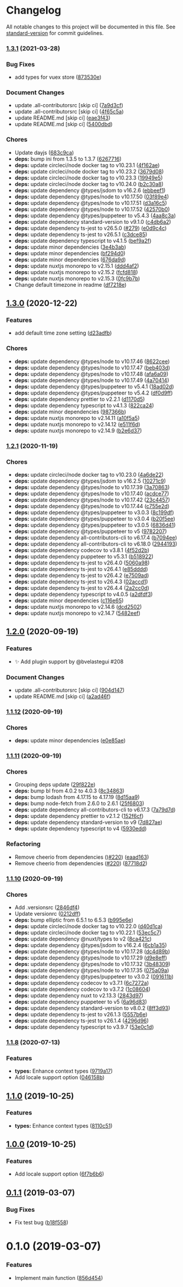 # Changelog

All notable changes to this project will be documented in this file. See [standard-version](https://github.com/conventional-changelog/standard-version) for commit guidelines.

### [1.3.1](https://github.com/nuxt-community/dayjs-module/compare/v1.3.0...v1.3.1) (2021-03-28)


### Bug Fixes

* add types for vuex store ([873530e](https://github.com/nuxt-community/dayjs-module/commit/873530ef2c6b525506958893dec7a80d6f4f61ac))


### Document Changes

* update .all-contributorsrc [skip ci] ([7a9d3cf](https://github.com/nuxt-community/dayjs-module/commit/7a9d3cf2b256c7ba330c071996678b96347b79e5))
* update .all-contributorsrc [skip ci] ([4f65c5a](https://github.com/nuxt-community/dayjs-module/commit/4f65c5aa1ce4aa6862a7f18f89c92a0eaa5a3d92))
* update README.md [skip ci] ([eae3f43](https://github.com/nuxt-community/dayjs-module/commit/eae3f43fda50e9d3451a21b9ad3155441ac8bf29))
* update README.md [skip ci] ([5400dbd](https://github.com/nuxt-community/dayjs-module/commit/5400dbdb22e38d13ff06973203afe677e0b07441))


### Chores

* Update dayjs ([683c9ca](https://github.com/nuxt-community/dayjs-module/commit/683c9ca104f4ba9a9f848f1fde0942fe2a4c15ff))
* **deps:** bump ini from 1.3.5 to 1.3.7 ([6267716](https://github.com/nuxt-community/dayjs-module/commit/62677164ea21e9a0b5c2887b1dce7d3b68285a14))
* **deps:** update circleci/node docker tag to v10.23.1 ([4f162ae](https://github.com/nuxt-community/dayjs-module/commit/4f162ae557f68732437bd4d906caa2e9ff0f02c3))
* **deps:** update circleci/node docker tag to v10.23.2 ([3679d08](https://github.com/nuxt-community/dayjs-module/commit/3679d08fcaa0b71105fbc954eefd09aab74cb0a9))
* **deps:** update circleci/node docker tag to v10.23.3 ([19949e5](https://github.com/nuxt-community/dayjs-module/commit/19949e5f146bae6abfd1a7d460260a910533eedd))
* **deps:** update circleci/node docker tag to v10.24.0 ([b2c30a8](https://github.com/nuxt-community/dayjs-module/commit/b2c30a8e55d1c48b4810b934a6fb61795345b977))
* **deps:** update dependency @types/jsdom to v16.2.6 ([ebbeef1](https://github.com/nuxt-community/dayjs-module/commit/ebbeef1a6fa1fe7e16a5a5684a31cb790378d5b7))
* **deps:** update dependency @types/node to v10.17.50 ([03f89e4](https://github.com/nuxt-community/dayjs-module/commit/03f89e4626a157831133a072a677f48754993c11))
* **deps:** update dependency @types/node to v10.17.51 ([d3a16c5](https://github.com/nuxt-community/dayjs-module/commit/d3a16c5df6cc6b0595bec1f2151c1f4ebad85b65))
* **deps:** update dependency @types/node to v10.17.52 ([42570b0](https://github.com/nuxt-community/dayjs-module/commit/42570b0591a963d1e70e86aa70291f2a7ce6df09))
* **deps:** update dependency @types/puppeteer to v5.4.3 ([4aa8c3a](https://github.com/nuxt-community/dayjs-module/commit/4aa8c3acf8afcd68ff7ae04cadd7e1f50ccdc53d))
* **deps:** update dependency standard-version to v9.1.0 ([c4db6a2](https://github.com/nuxt-community/dayjs-module/commit/c4db6a2b0032f3be96b420939f3aba561e98c909))
* **deps:** update dependency ts-jest to v26.5.0 ([#279](https://github.com/nuxt-community/dayjs-module/issues/279)) ([e0d9c4c](https://github.com/nuxt-community/dayjs-module/commit/e0d9c4c44b0779fb588e8e2d003d3e16c569477b))
* **deps:** update dependency ts-jest to v26.5.1 ([c3dce85](https://github.com/nuxt-community/dayjs-module/commit/c3dce85bb72a228bd759130908dc13705c9cb57d))
* **deps:** update dependency typescript to v4.1.5 ([bef9a2f](https://github.com/nuxt-community/dayjs-module/commit/bef9a2f79859b82ee57ddfa842accee2ad17ea07))
* **deps:** update minor dependencies ([3e4b3ab](https://github.com/nuxt-community/dayjs-module/commit/3e4b3aba7076a356c373278992751406704398e8))
* **deps:** update minor dependencies ([bf294d0](https://github.com/nuxt-community/dayjs-module/commit/bf294d0e484c12034d49eb6487838c527ef6e65c))
* **deps:** update minor dependencies ([676da9d](https://github.com/nuxt-community/dayjs-module/commit/676da9da84810d3d3188ae1ace09b0886aad1404))
* **deps:** update nuxtjs monorepo to v2.15.1 ([ddd4af2](https://github.com/nuxt-community/dayjs-module/commit/ddd4af200eeb122b5edd6f3c9e4a631741a50bbf))
* **deps:** update nuxtjs monorepo to v2.15.2 ([fcfd818](https://github.com/nuxt-community/dayjs-module/commit/fcfd818f0c00e29f4c9f8fbc6f416daaed657d6d))
* **deps:** update nuxtjs monorepo to v2.15.3 ([0fc9b7b](https://github.com/nuxt-community/dayjs-module/commit/0fc9b7b93b77180a3ab5afa9baa32ceda0b53733))
* Change default timezone in readme ([df7218e](https://github.com/nuxt-community/dayjs-module/commit/df7218ef430f46bd3239650ebdeb358a806983e4))

## [1.3.0](https://github.com/nuxt-community/dayjs-module/compare/v1.2.1...v1.3.0) (2020-12-22)


### Features

* add default time zone setting ([d23adfb](https://github.com/nuxt-community/dayjs-module/commit/d23adfbfffc23fa3b72d13ce80322c098d76c82a))


### Chores

* **deps:** update dependency @types/node to v10.17.46 ([8622cee](https://github.com/nuxt-community/dayjs-module/commit/8622ceeaf7b74a2bda6b248cebf60e082d000595))
* **deps:** update dependency @types/node to v10.17.47 ([beb403d](https://github.com/nuxt-community/dayjs-module/commit/beb403d25d0e9005b48ec4a03a58fea30d220f73))
* **deps:** update dependency @types/node to v10.17.48 ([afa6a09](https://github.com/nuxt-community/dayjs-module/commit/afa6a09c047f534d8651336a7d0bb21d6c1caccc))
* **deps:** update dependency @types/node to v10.17.49 ([4a70414](https://github.com/nuxt-community/dayjs-module/commit/4a704140d8e668bcfae82ef4a72b7d3c2c75b388))
* **deps:** update dependency @types/puppeteer to v5.4.1 ([18ad02d](https://github.com/nuxt-community/dayjs-module/commit/18ad02d1e90ae832738325f3b85ae63dfa041c5a))
* **deps:** update dependency @types/puppeteer to v5.4.2 ([df0d9ff](https://github.com/nuxt-community/dayjs-module/commit/df0d9ff37aea7d7c1c43e9cb7bdc2c0ef2faca7c))
* **deps:** update dependency prettier to v2.2.1 ([d1170d5](https://github.com/nuxt-community/dayjs-module/commit/d1170d5529f2aec7787a537be626b5a218808abb))
* **deps:** update dependency typescript to v4.1.3 ([822ca24](https://github.com/nuxt-community/dayjs-module/commit/822ca24689e78f04d4533382cf686d4128a90f68))
* **deps:** update minor dependencies ([987366b](https://github.com/nuxt-community/dayjs-module/commit/987366b696af54bd9a1a4eb36dfc2665e0cdc4c3))
* **deps:** update nuxtjs monorepo to v2.14.11 ([a10f5a5](https://github.com/nuxt-community/dayjs-module/commit/a10f5a54483966613f336fa386cf66702ac54618))
* **deps:** update nuxtjs monorepo to v2.14.12 ([e511f6d](https://github.com/nuxt-community/dayjs-module/commit/e511f6df3de2b16c97c8ddd3d78c6b6655aa1828))
* **deps:** update nuxtjs monorepo to v2.14.9 ([b2e6d37](https://github.com/nuxt-community/dayjs-module/commit/b2e6d3718244f53bd6cc34bc620e7d1b7edcb48a))

### [1.2.1](https://github.com/nuxt-community/dayjs-module/compare/v1.2.0...v1.2.1) (2020-11-19)


### Chores

* **deps:** update circleci/node docker tag to v10.23.0 ([4a6de22](https://github.com/nuxt-community/dayjs-module/commit/4a6de22571b7704fee8aa4e5e7a467dbb94cb206))
* **deps:** update dependency @types/jsdom to v16.2.5 ([10271c9](https://github.com/nuxt-community/dayjs-module/commit/10271c9c474f454b1555a0f1c5cb544ff9d0d3ef))
* **deps:** update dependency @types/node to v10.17.39 ([3a70863](https://github.com/nuxt-community/dayjs-module/commit/3a7086383f2abba74efef3f9758fde53571f5bf1))
* **deps:** update dependency @types/node to v10.17.40 ([acdce77](https://github.com/nuxt-community/dayjs-module/commit/acdce77685659bc258ef091ada6fc197fb157c58))
* **deps:** update dependency @types/node to v10.17.42 ([23c4457](https://github.com/nuxt-community/dayjs-module/commit/23c44572487dd3a024168465ed2b49968fbf5579))
* **deps:** update dependency @types/node to v10.17.44 ([c755e2d](https://github.com/nuxt-community/dayjs-module/commit/c755e2d30a01eb297aaeb7b5fe27cde51b295823))
* **deps:** update dependency @types/puppeteer to v3.0.3 ([8c199df](https://github.com/nuxt-community/dayjs-module/commit/8c199df757d5069e23d334b22e44e17e08ca8873))
* **deps:** update dependency @types/puppeteer to v3.0.4 ([b20f5ee](https://github.com/nuxt-community/dayjs-module/commit/b20f5ee075b4fe9633e0fefa0e2eb3715ffe0f22))
* **deps:** update dependency @types/puppeteer to v3.0.5 ([6836d41](https://github.com/nuxt-community/dayjs-module/commit/6836d41557952ceb1ae5eda55af711c314aa9225))
* **deps:** update dependency @types/puppeteer to v5 ([9782207](https://github.com/nuxt-community/dayjs-module/commit/9782207a7f848e8b4e327c8608236ed74a1de74f))
* **deps:** update dependency all-contributors-cli to v6.17.4 ([b7094ee](https://github.com/nuxt-community/dayjs-module/commit/b7094ee3b7fc9abc369799ab269f89ba8055c6cf))
* **deps:** update dependency all-contributors-cli to v6.18.0 ([2944193](https://github.com/nuxt-community/dayjs-module/commit/294419353108656f7ba326d470f66c3eef59d0b4))
* **deps:** update dependency codecov to v3.8.1 ([4f52d2b](https://github.com/nuxt-community/dayjs-module/commit/4f52d2b09ae5bd7a43ad4d1d71e74dad9d55d3bf))
* **deps:** update dependency puppeteer to v5.3.1 ([b518922](https://github.com/nuxt-community/dayjs-module/commit/b5189221fe4d8da5277d88295b1a225e03eedcdf))
* **deps:** update dependency ts-jest to v26.4.0 ([5060a98](https://github.com/nuxt-community/dayjs-module/commit/5060a98de104b1c8f06917b6c7f50a34c936120e))
* **deps:** update dependency ts-jest to v26.4.1 ([e85dddd](https://github.com/nuxt-community/dayjs-module/commit/e85dddd775be2730b6f15177ace5063f22d7c897))
* **deps:** update dependency ts-jest to v26.4.2 ([e7509ad](https://github.com/nuxt-community/dayjs-module/commit/e7509ad640366f5d7636432bfbed2812424e1e9b))
* **deps:** update dependency ts-jest to v26.4.3 ([02accd1](https://github.com/nuxt-community/dayjs-module/commit/02accd19f806dd35f48065c1972394a2daf242ea))
* **deps:** update dependency ts-jest to v26.4.4 ([2a2cc0d](https://github.com/nuxt-community/dayjs-module/commit/2a2cc0dae67b31bb5062aeaf16af1fe0d96c1bab))
* **deps:** update dependency typescript to v4.0.5 ([a2dfdf3](https://github.com/nuxt-community/dayjs-module/commit/a2dfdf33142e2202f15fc5e1cc9b2cad2f06086d))
* **deps:** update minor dependencies ([c116e65](https://github.com/nuxt-community/dayjs-module/commit/c116e65dc3485311d326146ba8205e3bc0cb6930))
* **deps:** update nuxtjs monorepo to v2.14.6 ([dcd2502](https://github.com/nuxt-community/dayjs-module/commit/dcd25021def31567a1347bf0b03ab6b2cb704f55))
* **deps:** update nuxtjs monorepo to v2.14.7 ([5482eef](https://github.com/nuxt-community/dayjs-module/commit/5482eef6346cf0f94b9703b09b62b1840bd7d935))

## [1.2.0](https://github.com/nuxt-community/dayjs-module/compare/v1.1.12...v1.2.0) (2020-09-19)

### Features

* :sparkles: Add plugin support by @bvelastegui #208

### Document Changes

* update .all-contributorsrc [skip ci] ([904d147](https://github.com/nuxt-community/dayjs-module/commit/904d1479960d010190d92ddd8ce4655ac7ac457d))
* update README.md [skip ci] ([a2ad46f](https://github.com/nuxt-community/dayjs-module/commit/a2ad46f661d9912aa0cf279e74d3bc17f498f8ee))

### [1.1.12](https://github.com/nuxt-community/dayjs-module/compare/v1.1.11...v1.1.12) (2020-09-19)


### Chores

* **deps:** update minor dependencies ([e0e85ae](https://github.com/nuxt-community/dayjs-module/commit/e0e85ae0d36c460c124364d6f442d45b8a469e40))

### [1.1.11](https://github.com/nuxt-community/dayjs-module/compare/v1.1.10...v1.1.11) (2020-09-19)


### Chores

* Grouping deps update ([29f822e](https://github.com/nuxt-community/dayjs-module/commit/29f822e93afe22350b9ed4cfeb29c9a79943935c))
* **deps:** bump bl from 4.0.2 to 4.0.3 ([8c34863](https://github.com/nuxt-community/dayjs-module/commit/8c34863a1b784b1483f95d09a52925b4a00962d0))
* **deps:** bump lodash from 4.17.15 to 4.17.19 ([8d15aa9](https://github.com/nuxt-community/dayjs-module/commit/8d15aa92240cd493b1de19ca6a061412074c99f9))
* **deps:** bump node-fetch from 2.6.0 to 2.6.1 ([25f6803](https://github.com/nuxt-community/dayjs-module/commit/25f6803a606d6950c09b4c1755a96fd3e3c9be45))
* **deps:** update dependency all-contributors-cli to v6.17.3 ([7a79d7d](https://github.com/nuxt-community/dayjs-module/commit/7a79d7d85ac721bd1d6eee43f467fce31e9dcd55))
* **deps:** update dependency prettier to v2.1.2 ([152f6cf](https://github.com/nuxt-community/dayjs-module/commit/152f6cf2d3355800d0219c95e466dfc778e6bdc8))
* **deps:** update dependency standard-version to v9 ([7d827ae](https://github.com/nuxt-community/dayjs-module/commit/7d827aedbceca94d8340915db42106e5e0f75d13))
* **deps:** update dependency typescript to v4 ([5930edd](https://github.com/nuxt-community/dayjs-module/commit/5930edd0425a7b0c48f32a0050b82725bd1e2119))


### Refactoring

* Remove cheerio from dependencies ()[#220](https://github.com/nuxt-community/dayjs-module/issues/220)) ([eaad163](https://github.com/nuxt-community/dayjs-module/commit/eaad163ed5db645ebe52c766c57cc97e2c16a464))
* Remove cheerio from dependencies ([#220](https://github.com/nuxt-community/dayjs-module/issues/220)) ([87718d2](https://github.com/nuxt-community/dayjs-module/commit/87718d232cd66aba8098931108840facc7a3593d))

### [1.1.10](https://github.com/nuxt-community/dayjs-module/compare/v1.1.9...v1.1.10) (2020-09-19)


### Chores

* Add .versionsrc ([2846df4](https://github.com/nuxt-community/dayjs-module/commit/2846df4c04e702c49d6c2679ecda51e63b8567af))
* Update versionrc ([0212dff](https://github.com/nuxt-community/dayjs-module/commit/0212dffc9085f3188a0f43ee2e850ebeebdbb0a4))
* **deps:** bump elliptic from 6.5.1 to 6.5.3 ([b995e6e](https://github.com/nuxt-community/dayjs-module/commit/b995e6e4b6637dbaf5b71ade0bff6233f0500754))
* **deps:** update circleci/node docker tag to v10.22.0 ([d40d1ca](https://github.com/nuxt-community/dayjs-module/commit/d40d1ca8e93bc18c73506e680f04a0c0d2121106))
* **deps:** update circleci/node docker tag to v10.22.1 ([53ec5c7](https://github.com/nuxt-community/dayjs-module/commit/53ec5c79fe0b268862de228fb780550e8795f0d0))
* **deps:** update dependency @nuxt/types to v2 ([8ca421c](https://github.com/nuxt-community/dayjs-module/commit/8ca421cda5e08a79e7cc09900720fbbc7d6ee63d))
* **deps:** update dependency @types/jsdom to v16.2.4 ([6cb1a35](https://github.com/nuxt-community/dayjs-module/commit/6cb1a3559326718c9dae011c7897280275172d05))
* **deps:** update dependency @types/node to v10.17.28 ([dc4d89b](https://github.com/nuxt-community/dayjs-module/commit/dc4d89b2852084c00ce43db36a6264446d07309b))
* **deps:** update dependency @types/node to v10.17.29 ([d9e8eff](https://github.com/nuxt-community/dayjs-module/commit/d9e8effff7f455538f6aba1057a755ed687a537f))
* **deps:** update dependency @types/node to v10.17.32 ([3b48309](https://github.com/nuxt-community/dayjs-module/commit/3b48309a96aa7ff190a96469c75becc4a75b2bc4))
* **deps:** update dependency @types/node to v10.17.35 ([075a09a](https://github.com/nuxt-community/dayjs-module/commit/075a09a222ca273eef28ba92afda6cf9d4673250))
* **deps:** update dependency @types/puppeteer to v3.0.2 ([091611b](https://github.com/nuxt-community/dayjs-module/commit/091611b271447dbc6ceb7cab076ec98815f104b9))
* **deps:** update dependency codecov to v3.7.1 ([6c7272a](https://github.com/nuxt-community/dayjs-module/commit/6c7272acb659967ee7e6868a995dada1f9fdd278))
* **deps:** update dependency codecov to v3.7.2 ([1c08604](https://github.com/nuxt-community/dayjs-module/commit/1c086044929b8029403b2973409d02e6c5613edc))
* **deps:** update dependency nuxt to v2.13.3 ([2843d97](https://github.com/nuxt-community/dayjs-module/commit/2843d97c39dbed00d9c474750a79c69b46b35603))
* **deps:** update dependency puppeteer to v5 ([6a96d83](https://github.com/nuxt-community/dayjs-module/commit/6a96d834851347f921876d40a931a87df2a86ff3))
* **deps:** update dependency standard-version to v8.0.2 ([8ff3d93](https://github.com/nuxt-community/dayjs-module/commit/8ff3d93aeb072c6ef61b23a501dcc85310a27bcb))
* **deps:** update dependency ts-jest to v26.1.3 ([5557b6e](https://github.com/nuxt-community/dayjs-module/commit/5557b6e24ee985f98c10fd3ee0d1f517582dbe77))
* **deps:** update dependency ts-jest to v26.1.4 ([4296d96](https://github.com/nuxt-community/dayjs-module/commit/4296d960803aca854e9e4609d3c4f5d73f66c782))
* **deps:** update dependency typescript to v3.9.7 ([53e0c1d](https://github.com/nuxt-community/dayjs-module/commit/53e0c1dcadb65a1a74765b73a58573ff976f6c41))

### [1.1.8](https://github.com/nuxt-community/dayjs-module/compare/v0.1.2...v1.1.8) (2020-07-13)

### Features

* **types:** Enhance context types ([9719a17](https://github.com/nuxt-community/dayjs-module/commit/9719a1792e7356b3e26e39b1beeba30516f6a1ca))
* Add locale support option ([046158b](https://github.com/nuxt-community/dayjs-module/commit/046158b3e1761d76fe84a57ad588c0d61e13e308))

## [1.1.0](https://github.com/nuxt-community/dayjs-module/compare/v1.0.0...v1.1.0) (2019-10-25)

### Features

* **types:** Enhance context types ([8110c51](https://github.com/nuxt-community/dayjs-module/commit/8110c51e4ed2a722c21900b8f91c488e9aed61fd))

## [1.0.0](https://github.com/nuxt-community/dayjs-module/compare/v0.1.2...v1.0.0) (2019-10-25)

### Features

* Add locale support option ([6f7b6b6](https://github.com/nuxt-community/dayjs-module/commit/6f7b6b6f19d4faef0080af70ff8e464ca66cf8cd))

## [0.1.1](https://github.com/nuxt-community/dayjs-module/compare/v0.1.0...v0.1.1) (2019-03-07)

### Bug Fixes

* Fix test bug ([b18f558](https://github.com/nuxt-community/dayjs-module/commit/b18f558))

# 0.1.0 (2019-03-07)

### Features

* Implement main function ([856d454](https://github.com/nuxt-community/dayjs-module/commit/856d454))
